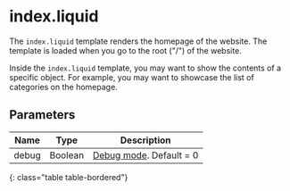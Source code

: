 # index.liquid

The `index.liquid` template renders the homepage of the website. The template is loaded when you go to the root ("/") of the website.

Inside the `index.liquid` template, you may want to show the contents of a specific object. For example, you may want to showcase the list of categories on the homepage.

## Parameters

Name             | Type    | Description
-----------------|---------|------------
debug            | Boolean | [Debug mode](introduction/index.html). Default = 0
{: class="table table-bordered"}
